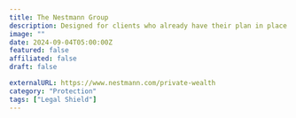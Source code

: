 ```yaml
---
title: The Nestmann Group
description: Designed for clients who already have their plan in place and just need help with a specific international matter.
image: ""
date: 2024-09-04T05:00:00Z
featured: false
affiliated: false
draft: false

externalURL: https://www.nestmann.com/private-wealth
category: "Protection"
tags: ["Legal Shield"]
---
```

